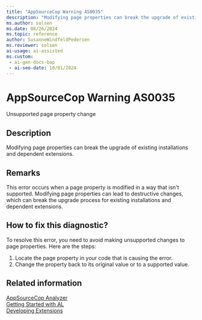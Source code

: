 ```yaml
---
title: "AppSourceCop Warning AS0035"
description: "Modifying page properties can break the upgrade of existing installations and dependent extensions."
ms.author: solsen
ms.date: 08/26/2024
ms.topic: reference
author: SusanneWindfeldPedersen
ms.reviewer: solsen
ai-usage: ai-assisted
ms.custom:
 - ai-gen-docs-bap
 - ai-seo-date: 10/01/2024
---
```

[//]: # (START>DO_NOT_EDIT)
[//]: # (IMPORTANT:Do not edit any of the content between here and the END>DO_NOT_EDIT.)
[//]: # (Any modifications should be made in the .xml files in the ModernDev repo.)
# AppSourceCop Warning AS0035
Unsupported page property change

## Description
Modifying page properties can break the upgrade of existing installations and dependent extensions.

[//]: # (IMPORTANT: END>DO_NOT_EDIT)

## Remarks

This error occurs when a page property is modified in a way that isn't supported. Modifying page properties can lead to destructive changes, which can break the upgrade process for existing installations and dependent extensions.

## How to fix this diagnostic?

To resolve this error, you need to avoid making unsupported changes to page properties. Here are the steps:

1. Locate the page property in your code that is causing the error.
2. Change the property back to its original value or to a supported value.

## Related information  

[AppSourceCop Analyzer](appsourcecop.md)  
[Getting Started with AL](../devenv-get-started.md)  
[Developing Extensions](../devenv-dev-overview.md)  